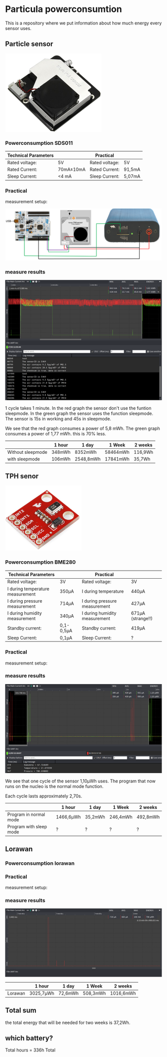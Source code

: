 # Particula powerconsumtion
This is a repository where we put information about how much energy every sensor uses.

## Particle sensor

![](img/particleSensor.png)

### Powerconsumption SDS011

|Technical Parameters   |   |Practical   |   |
|---|---|---|---|
|Rated voltage:   |5V   |Rated voltage:   |5V   |   |
|Rated Current:   |70mA±10mA  |Rated Current:   |91,5mA   |   |
|Sleep Current:   |<4 mA   |Sleep Current:   |5,07mA   |   |



### Practical

measurement setup:

![](./img/practicalParticleSenor.PNG)

### measure results

![](img/INandOUTsleep.png )

1 cycle takes 1 minute. In the red graph the sensor don't use the funtion sleepmode. In the green graph the sensor uses the function sleepmode. The sensor is 15s in working and 45s in sleepmode.

We see that the red graph consumes a power of 5,8 mWh.
The green graph consumes a power of 1,77 mWh. this is 70% less.

|   |1 hour   |1 day   |1 Week   |2 weeks   |
|---|---|---|---|---|
|Without sleepmode   |348mWh|8352mWh|58464mWh|116,9Wh|
|with sleepmode   |106mWh|2548,8mWh|17841mWh|35,7Wh|


## TPH senor

![](./img/BME280.PNG)

### Powerconsumption BME280

|Technical Parameters   |   |Practical   |   |
|---|---|---|---|
|Rated voltage:   |3V   |Rated voltage:   |3V   |
|I during  temperature measurement   |350µA |I during temperature   |440µA   |
|I during pressure measurement   |714µA |I during pressure measurement   |427µA   |
|I during humidity measurement   |340µA |I during humidity measurement   |671µA (strange!!)   |
|Standby current:   |0,1-0,5µA |Standby current:   |419µA   |
|Sleep Current:   |0,1µA  |Sleep Current:   |?  |

### Practical
measurement setup:

### measure results

![](img/BME280Powerconsumtion.png)

We see that one cycle of the sensor 1,10µWh uses.
The program that now runs on the nucleo is the normal mode function. 

Each cycle lasts approximately 2,70s.

|   |1 hour   |1 day   |1 Week   |2 weeks   |
|---|---|---|---|---|
|Program in normal mode   |1466,6µWh|35,2mWh|246,4mWh|492,8mWh|
|Program with sleep mode   |?|?|?|?|


## Lorawan
### Powerconsumption lorawan
### Practical
measurement setup:

### measure results

![](img/powerMeasurementLorawan.PNG)

|   |1 hour   |1 day   |1 Week   |2 weeks   |
|---|---|---|---|---|
|Lorawan   |3025,7µWh|72,6mWh|508,3mWh|1016,6mWh|

## Total sum

the total energy that will be needed for two weeks is 37,2Wh.

## which battery?

Total hours = 336h
Total 




